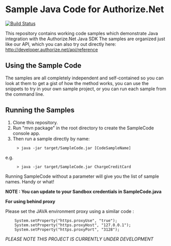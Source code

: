 # Sample Java Code for Authorize.Net
[![Build Status](https://travis-ci.org/AuthorizeNet/sample-code-java.png?branch=master)](https://travis-ci.org/AuthorizeNet/sample-code-java)

This repository contains working code samples which demonstrate Java integration with the Authorize.Net Java SDK
The samples are organized just like our API, which you can also try out directly here: http://developer.authorize.net/api/reference


## Using the Sample Code

The samples are all completely independent and self-contained so you can look at them to get a gist of how the method works, you can use the snippets to try in your own sample project, or you can run each sample from the command line.

## Running the Samples
 1.  Clone this repository.  
 2.  Run "mvn package" in the root directory to create the SampleCode console app.  
 3.  Then run a sample directly by name:    
```
     > java -jar target/SampleCode.jar [CodeSampleName]
```
e.g.
```
     > java -jar target/SampleCode.jar ChargeCreditCard
```
Running SampleCode without a parameter will give you the list of sample names.  Handy or what!

**NOTE : You can update to your Sandbox credentials in SampleCode.java**

**For using behind proxy**

Please set the JAVA environment proxy using a similar code :
```
    System.setProperty("https.proxyUse", "true");
    System.setProperty("https.proxyHost", "127.0.0.1");
    System.setProperty("https.proxyPort", "3128");
```

*PLEASE NOTE THIS PROJECT IS CURRENTLY UNDER DEVELOPMENT*
